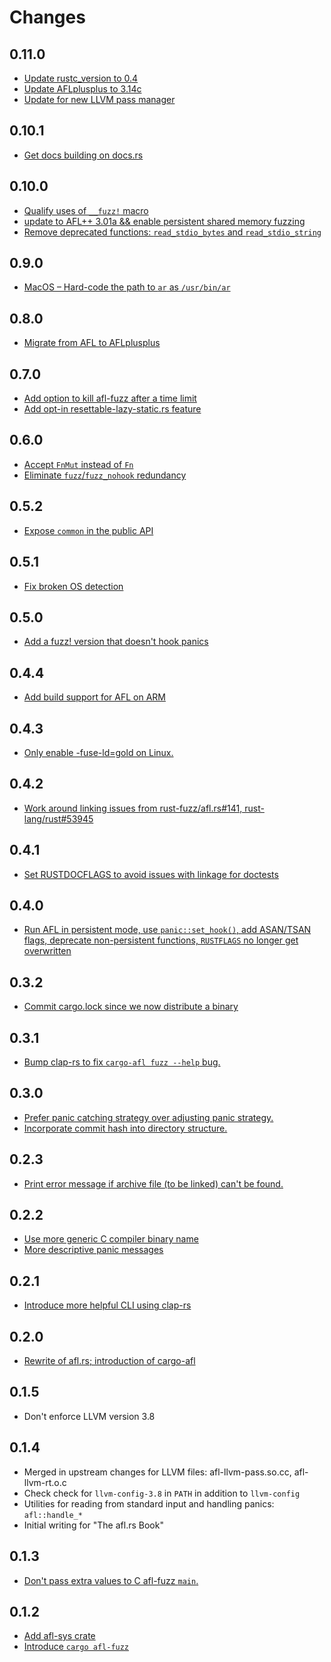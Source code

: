 # Changes

## 0.11.0

* [Update rustc_version to 0.4](https://github.com/rust-fuzz/afl.rs/pull/188)
* [Update AFLplusplus to 3.14c](https://github.com/rust-fuzz/afl.rs/pull/189)
* [Update for new LLVM pass manager](https://github.com/rust-fuzz/afl.rs/pull/193)

## 0.10.1

* [Get docs building on docs.rs](https://github.com/rust-fuzz/afl.rs/pull/185)

## 0.10.0

* [Qualify uses of `__fuzz!` macro](https://github.com/rust-fuzz/afl.rs/pull/174)
* [update to AFL++ 3.01a && enable persistent shared memory fuzzing](https://github.com/rust-fuzz/afl.rs/pull/180)
* [Remove deprecated functions: `read_stdio_bytes` and `read_stdio_string`](https://github.com/rust-fuzz/afl.rs/commit/08db0b0afbf20eb20e09e3dd0397e6adcfe33def)

## 0.9.0

* [MacOS – Hard-code the path to `ar` as `/usr/bin/ar`](https://github.com/rust-fuzz/afl.rs/pull/171)

## 0.8.0

* [Migrate from AFL to AFLplusplus](https://github.com/rust-fuzz/afl.rs/pull/169)

## 0.7.0

* [Add option to kill afl-fuzz after a time limit](https://github.com/rust-fuzz/afl.rs/pull/162)
* [Add opt-in resettable-lazy-static.rs feature](https://github.com/rust-fuzz/afl.rs/pull/166)

## 0.6.0

* [Accept `FnMut` instead of `Fn`](https://github.com/rust-fuzz/afl.rs/pull/165)
* [Eliminate `fuzz`/`fuzz_nohook` redundancy](https://github.com/rust-fuzz/afl.rs/pull/161)

## 0.5.2

* [Expose `common` in the public API](https://github.com/rust-fuzz/afl.rs/pull/159)

## 0.5.1

* [Fix broken OS detection](https://github.com/rust-fuzz/afl.rs/pull/153)

## 0.5.0

* [Add a fuzz! version that doesn't hook panics](https://github.com/rust-fuzz/afl.rs/pull/154)

## 0.4.4

* [Add build support for AFL on ARM](https://github.com/rust-fuzz/afl.rs/pull/157)

## 0.4.3

* [Only enable -fuse-ld=gold on Linux.](https://github.com/rust-fuzz/afl.rs/pull/147)

## 0.4.2

* [Work around linking issues from rust-fuzz/afl.rs#141, rust-lang/rust#53945](https://github.com/rust-fuzz/afl.rs/pull/144)

## 0.4.1

* [Set RUSTDOCFLAGS to avoid issues with linkage for doctests](https://github.com/rust-fuzz/afl.rs/pull/143)

## 0.4.0

* [Run AFL in persistent mode, use `panic::set_hook()`, add ASAN/TSAN flags, deprecate non-persistent functions, `RUSTFLAGS` no longer get overwritten](https://github.com/rust-fuzz/afl.rs/pull/137)

## 0.3.2

* [Commit cargo.lock since we now distribute a binary](https://github.com/rust-fuzz/afl.rs/commit/fc80199080f36ea0c249e1a4bb827370dcefebc2)

## 0.3.1

* [Bump clap-rs to fix `cargo-afl fuzz --help` bug.](https://github.com/rust-fuzz/afl.rs/issues/121)

## 0.3.0

* [Prefer panic catching strategy over adjusting panic strategy.](https://github.com/rust-fuzz/afl.rs/pull/123)
* [Incorporate commit hash into directory structure.](https://github.com/rust-fuzz/afl.rs/pull/125)

## 0.2.3

* [Print error message if archive file (to be linked) can't be found.](https://github.com/rust-fuzz/afl.rs/commit/d65c9cbc7f679aae87b0ad92d7e2496ee4e09e55)

## 0.2.2

* [Use more generic C compiler binary name](https://github.com/rust-fuzz/afl.rs/commit/f1369aadc2352510d2af42d23480324800960d26)
* [More descriptive panic messages](https://github.com/rust-fuzz/afl.rs/commit/7f0114c0a0d42e1487f5e573e949b12f8932f42c)

## 0.2.1

* [Introduce more helpful CLI using clap-rs](https://github.com/rust-fuzz/afl.rs/commit/c9537eabd412591b91e328f41451c4aba199c684)

## 0.2.0

* [Rewrite of afl.rs; introduction of cargo-afl](https://github.com/rust-fuzz/afl.rs/pull/116)

## 0.1.5

* Don't enforce LLVM version 3.8

## 0.1.4

* Merged in upstream changes for LLVM files: afl-llvm-pass.so.cc, afl-llvm-rt.o.c
* Check check for `llvm-config-3.8` in `PATH` in addition to `llvm-config`
* Utilities for reading from standard input and handling panics: `afl::handle_*`
* Initial writing for "The afl.rs Book"

## 0.1.3

* [Don't pass extra values to C afl-fuzz `main`.](https://github.com/frewsxcv/afl.rs/pull/62)

## 0.1.2

* [Add afl-sys crate](https://github.com/frewsxcv/afl.rs/pull/51)
* [Introduce `cargo afl-fuzz`](https://github.com/frewsxcv/afl.rs/pull/60)
